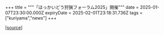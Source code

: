 +++
title = """「ほっかいどう狩猟フォーラム2025」開催"""
date = 2025-01-07T23:30:00.000Z
expiryDate = 2025-02-01T23:18:31.736Z
tags = ["kuriyama","news"]
+++


[[source]](https://www.town.kuriyama.hokkaido.jp/soshiki/50/29925.html)
